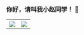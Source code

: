 ### 你好，请叫我小赵同学！ 👋

<!-- <img align="center" src="https://github-readme-stats.vercel.app/api?username=imzql&show_icons=true&icon_color=CE1D2D&text_color=718096&bg_color=ffffff&hide_title=true" /> -->

<table>
	<tr>
	<th>
		<a href="https://github.com/anuraghazra/github-readme-stats"><img src="https://github-readme-stats.vercel.app/api?username=imzql&show_icons=true&include_all_commits=true&theme=radical&hide_border=true" style="max-width: 98%;"></a>
	</th>
	<th>
		<a href="https://github.com/anuraghazra/github-readme-stats"><img src="https://github-readme-stats.vercel.app/api/top-langs/?username=imzql&layout=compact&theme=radical&hide_border=true" style="max-width: 98%;"></a>
	</th>
	</tr>
	</table>
